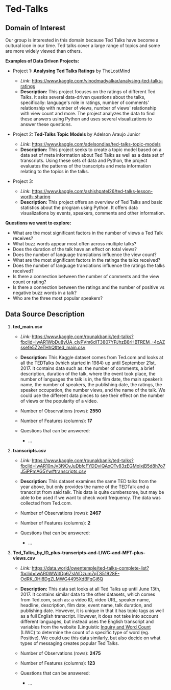 # Ted-Talks

## Domain of Interest
Our group is interested in this domain because Ted Talks have become a cultural icon
in our time. Ted talks cover a large range of topics and some are more widely viewed
than others.


**Examples of Data Driven Projects:**
* Project 1: **Analysing Ted Talks Ratings** by TheLostMind
    + *Link*: https://www.kaggle.com/vinodmadyalkar/analysing-ted-talks-ratings
    + **Description:** This project focuses on the ratings of different Ted Talks. It asks several data-driven questions about the talks, specifically: language's role in ratings, number of comments' relationship with number of views, number of views' relationship with view count and more. The project analyzes the data to find these answers using Python and uses several visualizations to answer these questions.


* Project 2: **Ted-Talks Topic Models** by Adelson Araujo Junior
    + *Link*: https://www.kaggle.com/adelsondias/ted-talks-topic-models
    + **Description:** This project seeks to create a topic model based on a data set of meta information about Ted Talks as well as a data set of transcripts. Using these sets of data and Python, the project evaluates the patterns of the transcripts and meta information relating to the topics in the talks.


* Project 3:
    + *Link*: https://www.kaggle.com/ashishpatel26/ted-talks-lesson-worth-sharing  
    + **Description:** This project offers an overview of Ted Talks and basic statistics about the program using Python. It offers data visualizations by events, speakers, comments and other information.

**Questions we want to explore:**
* What are the most significant factors in the number of views a Ted Talk receives?
* What buzz words appear most often across multiple talks?
* Does the duration of the talk have an effect on total views?
* Does the number of language translations influence the view count?
* What are the most significant factors in the ratings the talks received?
* Does the number of language translations influence the ratings the talks received?
* Is there a connection between the number of comments and the view count or rating?
* Is there a connection between the ratings and the number of positive vs negative buzz words in a talk?
* Who are the three most popular speakers?



## Data Source Description

1. **ted_main.csv**
    + *Link:* https://www.kaggle.com/rounakbanik/ted-talks?fbclid=IwAR1WbDu8yUA_clyPVm6dIT3807YPJhzB8rHBTREM_-4cAZssefe5Z2eTHhQ#ted_main.csv

    + **Description:** This Kaggle dataset comes from Ted.com and looks at all the TEDTalks (which started in 1984) up until September 21st, 2017. It contains data such as: the number of comments, a brief description, duration of the talk, where the event took place, the number of languages the talk is in, the film date, the main speaker’s name, the number of speakers, the publishing date, the ratings, the speaker occupation, the number views, and the name of the talk. We could use the different data pieces to see their effect on the number of views or the popularity of a video.

    + Number of Observations (rows): **2550**
    + Number of Features (columns): **17**

    + Questions that can be answered:
      + ...

2. **transcripts.csv**
    + *Link:* https://www.kaggle.com/rounakbanik/ted-talks?fbclid=IwAR10nJv3I9CvJuDbfcFYDDvIQAxOTv83zEGMoIxjB5d8h7o7J5iPPmAG5Yw#transcripts.csv

    + **Description:** This dataset examines the same TED talks from the year above, but only provides the name of the TEDTalk and a transcript from said talk. This data is quite cumbersome, but may be able to be used if we want to check word frequency. The data was collected from Ted.com.

    + Number of Observations (rows): **2467**
    + Number of Features (columns): **2**

    + Questions that can be answered:
      + ...

3. **Ted_Talks_by_ID_plus-transcripts-and-LIWC-and-MFT-plus-views.csv**
    + *Link:* https://data.world/owentemple/ted-talks-complete-list?fbclid=IwAR0WWitDp6ZslAlDzum7qTS51928E-OdRK_0Hi8DgZLMWG4495XdBFqGj6Q

    + **Description:** This data set looks at all Ted Talks up until June 13th, 2017. It contains similar data to the other datasets, which comes from Ted.com, such as: a video ID, video URL, speaker name, headline, description, film date, event name, talk duration, and publishing date. However, it is unique in that it has topic tags as well as a full English transcript. However, it does not take into account different languages, but instead uses the English transcript and variables from the website [Linguistic [Inquiry and Word Count](http://liwc.wpengine.com/) (LIWC) to determine the count of a specific type of word (eg. Positive). We could use this data similarly, but also decide on what types of messaging creates popular Ted Talks.

    + Number of Observations (rows): **2475**
    + Number of Features (columns): **123**

    + Questions that can be answered:
      + ...

